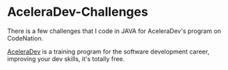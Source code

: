 # AceleraDev-Challenges

There is a few challenges that I code in JAVA for AceleraDev's program on CodeNation.

<a href=“https://www.codenation.com.br“>AceleraDev</a> is a training program for the software development career, improving your dev skills, it's totally free.


